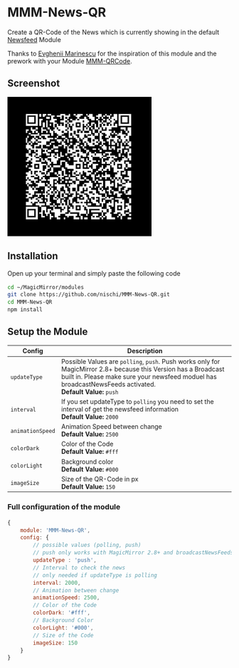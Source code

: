 # MMM-News-QR
Create a QR-Code of the News which is currently showing in the default [Newsfeed](https://github.com/MichMich/MagicMirror/tree/master/modules/default/newsfeed "Newsfeed") Module

Thanks to [Evghenii Marinescu](https://github.com/MarinescuEvghenii "Evghenii Marinescu") for the inspiration of this module and the prework with your Module [MMM-QRCode](https://github.com/MarinescuEvghenii/MMM-QRCode "MMM-QRCode").

## Screenshot
![Screenshot of QR-code](news-qr.png)

## Installation

Open up your terminal and simply paste the following code
```sh
cd ~/MagicMirror/modules
git clone https://github.com/nischi/MMM-News-QR.git
cd MMM-News-QR
npm install
```

## Setup the Module

Config | Description
--- | ---
`updateType` | Possible Values are `polling`, `push`. Push works only for MagicMirror 2.8+ because this Version has a Broadcast built in. Please make sure your newsfeed moduel has broadcastNewsFeeds activated.<br />**Default Value:** `push`
`interval` | If you set updateType to `polling` you need to set the interval of get the newsfeed information <br />**Default Value:** `2000`
`animationSpeed` | Animation Speed between change <br />**Default Value:** `2500`
`colorDark` | Color of the Code <br />**Default Value:** `#fff`
`colorLight` | Background color <br />**Default Value:** `#000`
`imageSize` | Size of the QR-Code in px <br />**Default Value:** `150`

### Full configuration of the module

```javascript
{
    module: 'MMM-News-QR',
    config: {
        // possible values (polling, push)
        // push only works with MagicMirror 2.8+ and broadcastNewsFeeds activated
        updateType : 'push',
        // Interval to check the news
        // only needed if updateType is polling
        interval: 2000,
        // Animation between change
        animationSpeed: 2500,
        // Color of the Code
        colorDark: '#fff',
        // Background Color
        colorLight: '#000',
        // Size of the Code
        imageSize: 150
    }
}
```
